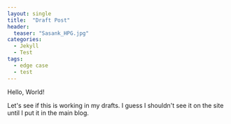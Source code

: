 ```yaml
---
layout: single
title:  "Draft Post"
header:
  teaser: "Sasank_HPG.jpg"
categories: 
  - Jekyll
  - Test
tags:
  - edge case
  - test
---
```


Hello, World!

Let's see if this is working in my drafts.
I guess I shouldn't see it on the site until I put it in the main blog.
